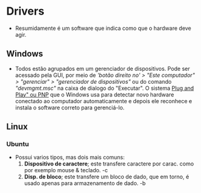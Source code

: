 # Drivers
- Resumidamente é um software que indica como que o hardware deve agir.  

## Windows
- Todos estão agrupados em um gerenciador de dispositivos. Pode ser acessado pela GUI, por meio de *'botão direito no' > "Este computador" > "gerenciar" > "gerenciador de dispositivos"*  ou do comando *"devmgmt.msc"* na caixa de dialogo do "Executar". O sistema [Plug and Play" ou PNP](https://learn.microsoft.com/en-us/windows-hardware/drivers/kernel/introduction-to-plug-and-play) que o Windows usa para detectar novo hardware conectado ao computador automaticamente e depois ele reconhece e instala o software correto para gerenciá-lo.   

## Linux
### Ubuntu
- Possui varios tipos, mas dois mais comuns:
    1. **Dispositivo de caractere**; este transfere caractere por carac. como por exemplo mouse & teclado.           -c
    2. **Disp. de bloco**; este transfere um bloco de dado, que em torno, é usado apenas para armazenamento de dado. -b
